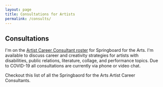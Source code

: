 ```yaml
---
layout: page
title: Consultations for Artists
permalink: /consults/
---
```


## Consultations
I'm on the [Artist Career Consultant roster](https://springboardforthearts.org/professional-growth/career-consultations/) for Springboard for the Arts. I'm available to discuss career and creativity strategies for artists with disabilities, public relations, literature, collage, and performance topics. Due to COVID-19 all consultations are currently via phone or video chat.

Checkout this list of all the Springbaord for the Arts Artist Career Consultants.